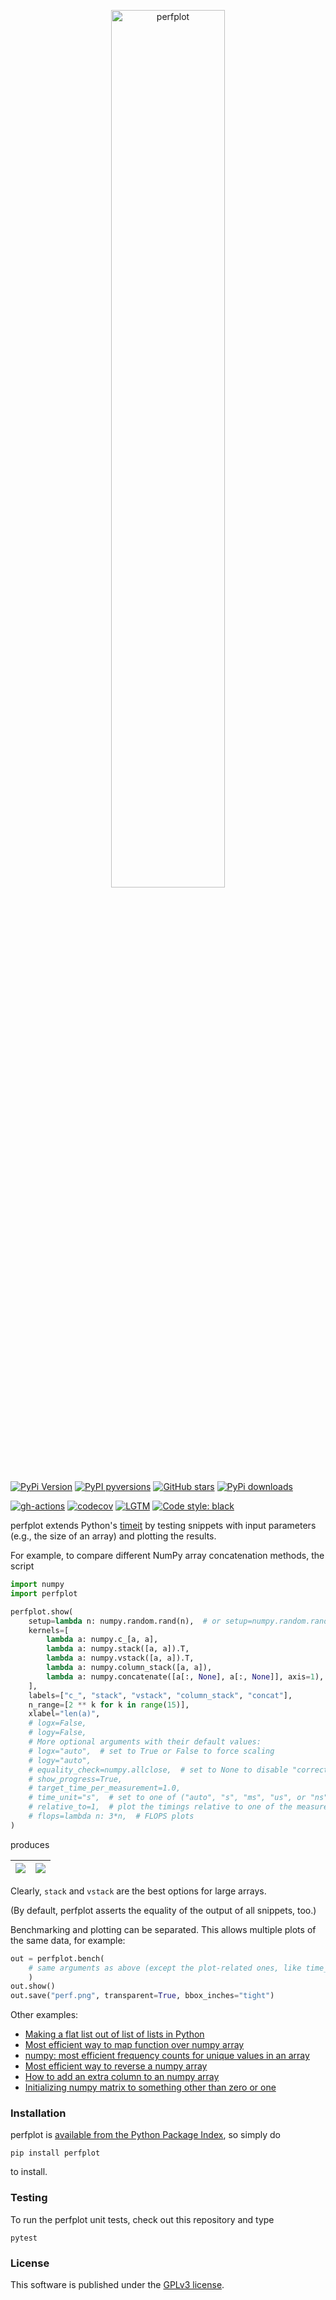 <p align="center">
  <a href="https://github.com/nschloe/perfplothio"><img alt="perfplot" src="https://nschloe.github.io/perfplot/logo-perfplot.svg" width="60%"></a>
</p>

[![PyPi Version](https://img.shields.io/pypi/v/perfplot.svg?style=flat-square)](https://pypi.org/project/perfplot)
[![PyPI pyversions](https://img.shields.io/pypi/pyversions/perfplot.svg?style=flat-square)](https://pypi.org/pypi/perfplot/)
[![GitHub stars](https://img.shields.io/github/stars/nschloe/perfplot.svg?style=flat-square&logo=github&label=Stars&logoColor=white)](https://github.com/nschloe/perfplot)
[![PyPi downloads](https://img.shields.io/pypi/dm/perfplot.svg?style=flat-square)](https://pypistats.org/packages/perfplot)

[![gh-actions](https://img.shields.io/github/workflow/status/nschloe/perfplot/ci?style=flat-square)](https://github.com/nschloe/perfplot/actions?query=workflow%3Aci)
[![codecov](https://img.shields.io/codecov/c/github/nschloe/perfplot.svg?style=flat-square)](https://codecov.io/gh/nschloe/perfplot)
[![LGTM](https://img.shields.io/lgtm/grade/python/github/nschloe/perfplot.svg?style=flat-square)](https://lgtm.com/projects/g/nschloe/perfplot)
[![Code style: black](https://img.shields.io/badge/code%20style-black-000000.svg?style=flat-square)](https://github.com/psf/black)

perfplot extends Python's [timeit](https://docs.python.org/3/library/timeit.html) by
testing snippets with input parameters (e.g., the size of an array) and plotting the
results.

For example, to compare different NumPy array concatenation methods, the script
```python
import numpy
import perfplot

perfplot.show(
    setup=lambda n: numpy.random.rand(n),  # or setup=numpy.random.rand
    kernels=[
        lambda a: numpy.c_[a, a],
        lambda a: numpy.stack([a, a]).T,
        lambda a: numpy.vstack([a, a]).T,
        lambda a: numpy.column_stack([a, a]),
        lambda a: numpy.concatenate([a[:, None], a[:, None]], axis=1),
    ],
    labels=["c_", "stack", "vstack", "column_stack", "concat"],
    n_range=[2 ** k for k in range(15)],
    xlabel="len(a)",
    # logx=False,
    # logy=False,
    # More optional arguments with their default values:
    # logx="auto",  # set to True or False to force scaling
    # logy="auto",
    # equality_check=numpy.allclose,  # set to None to disable "correctness" assertion
    # show_progress=True,
    # target_time_per_measurement=1.0,
    # time_unit="s",  # set to one of ("auto", "s", "ms", "us", or "ns") to force plot units
    # relative_to=1,  # plot the timings relative to one of the measurements
    # flops=lambda n: 3*n,  # FLOPS plots
)
```
produces

![](https://nschloe.github.io/perfplot/concat.svg) | ![](https://nschloe.github.io/perfplot/relative.svg)
| --- | --- |

Clearly, `stack` and `vstack` are the best options for large arrays.

(By default, perfplot asserts the equality of the output of all snippets, too.)

Benchmarking and plotting can be separated. This allows multiple plots of the same data,
for example:
<!--exdown-skip-->
```python
out = perfplot.bench(
    # same arguments as above (except the plot-related ones, like time_unit or log*)
    )
out.show()
out.save("perf.png", transparent=True, bbox_inches="tight")
```

Other examples:

  * [Making a flat list out of list of lists in Python](https://stackoverflow.com/a/45323085/353337)
  * [Most efficient way to map function over numpy array](https://stackoverflow.com/a/46470401/353337)
  * [numpy: most efficient frequency counts for unique values in an array](https://stackoverflow.com/a/43096495/353337)
  * [Most efficient way to reverse a numpy array](https://stackoverflow.com/a/44921013/353337)
  * [How to add an extra column to an numpy array](https://stackoverflow.com/a/40218298/353337)
  * [Initializing numpy matrix to something other than zero or one](https://stackoverflow.com/a/45006691/353337)

### Installation

perfplot is [available from the Python Package
Index](https://pypi.org/project/perfplot/), so simply do
```
pip install perfplot
```
to install.

### Testing

To run the perfplot unit tests, check out this repository and type
```
pytest
```

### License
This software is published under the [GPLv3 license](https://www.gnu.org/licenses/gpl-3.0.en.html).
